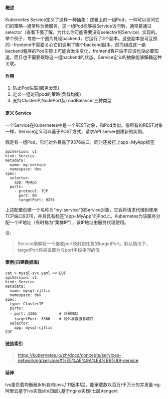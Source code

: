 #### 概述
Kubernetes Service定义了这样一种抽象：逻辑上的一组Pod，一种可以访问它们的策略--通常称为微服务。这一组Pod能够被Service访问到，通常是通过selector（查看下面了解，为什么你可能需要没有selector的Service）实现的。
举个例子，考虑一个图片处理backend，它运行了3个副本。这些副本是可互换的--frontend不需要关心它们调用了哪个backend副本。然而组成这一组backend程序的Pod实际上可能会发生变化，frontend客户端不应该也没必要知道，而且也不需要跟踪这一组backend的状态。Service定义的抽象能够解耦这种关联。

#### 作用
1. 防止Pod失联(服务发现)
2. 定义一组访问pod的策略(负载均衡)
3. 支持ClusterIP,NodePort及LoadBalancer三种类型

#### 定义 Service
一个Service在Kubernetes中是一个REST对象，和Pod类似。像所有的REST对象一样，Service定义可以基于POST方式，请求API server创建新的实例。

假定有一组Pod，它们对外暴露了9376端口，同时还被打上app=MyApp标签
```
apiVersion: v1
kind: Service
metadata:
  name: my-service
  namespace: dev
spec:
  selector:
    app: MyApp
  ports:
    - protocol: TCP
      port: 80
      targetPort: 9376
```

上述配置创建一个名称为“my-service”的Service对象，它会将请求代理到使用TCP端口9376，并且具有标签"app=MyApp"的Pod上。Kubernetes为该服务分配一个IP地址（有时称为“集群IP”），该IP地址由服务代理使用。

注:
> Service能够将一个接收port映射到任意的targetPort。默认情况下，targetPort将被设置为与port字段相同的值

#### 案例(自建数据库)
```
cat > mysql-svc.yaml <<-EOF 
apiVersion: v1
kind: Service
metadata:
  name: mysql-cjtlis
  namespace: dev
spec:
  type: ClusterIP
  ports:
  - port: 3306          # 容器端口
    targetPort: 3306    # 对外暴露服务端口
  selector:
    app: mysql-cjtlis
EOF
```

#### 链接索引
> https://kubernetes.io/zh/docs/concepts/services-networking/service/#%E5%AE%9A%E4%B9%89-service    

#### 延伸
lvs是负载均衡器(k8s自带ipvs,1.11版本后)，能承载数以百万/千万计的并发量
eg:阿里云基于lvs实现slb(四层),基于nginx实现(七层)tengent       
